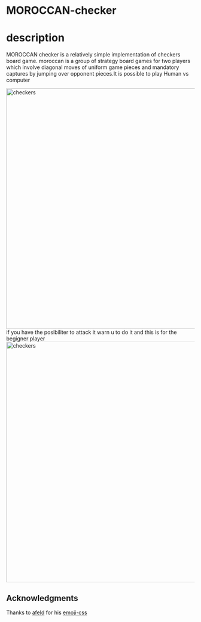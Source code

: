 # MOROCCAN-checker
# description
MOROCCAN checker is a relatively simple implementation of checkers board game.
moroccan is a group of strategy board games for two players which involve diagonal moves of uniform game pieces and mandatory captures by jumping over opponent pieces.It is possible to play
Human vs computer 

<img width="641" alt="checkers" src="https://user-images.githubusercontent.com/59539432/71785149-7fc36f80-2ffc-11ea-8a4d-27096c10330f.png">
if you have the posibiliter to attack it warn u to do it and this is for the begigner player 
<img width="641" alt="checkers" src="https://user-images.githubusercontent.com/59539432/71785214-45a69d80-2ffd-11ea-84f0-402487c3deda.png">

## Acknowledgments

Thanks to [afeld](https://github.com/afeld) for his [emoji-css](https://github.com/afeld/emoji-css/)
